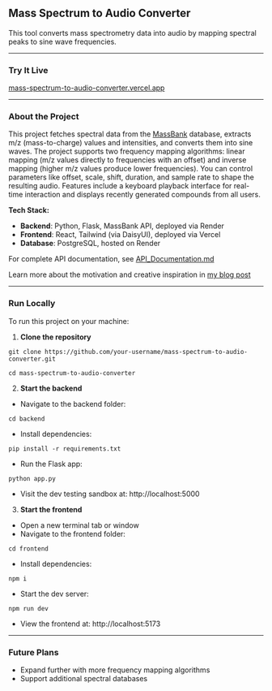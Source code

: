 ## Mass Spectrum to Audio Converter

This tool converts mass spectrometry data into audio by mapping spectral peaks to sine wave frequencies.

---

### Try It Live

[mass-spectrum-to-audio-converter.vercel.app](https://mass-spectrum-to-audio-converter.vercel.app)

---

### About the Project

This project fetches spectral data from the [MassBank](https://massbank.eu/) database, extracts m/z (mass-to-charge) values and intensities, and converts them into sine waves. The project supports two frequency mapping algorithms: linear mapping (m/z values directly to frequencies with an offset) and inverse mapping (higher m/z values produce lower frequencies). You can control parameters like offset, scale, shift, duration, and sample rate to shape the resulting audio. Features include a keyboard playback interface for real-time interaction and displays recently generated compounds from all users.

**Tech Stack:**

- **Backend**: Python, Flask, MassBank API, deployed via Render
- **Frontend**: React, Tailwind (via DaisyUI), deployed via Vercel
- **Database**: PostgreSQL, hosted on Render

For complete API documentation, see [API_Documentation.md](API_Documentation.md)

Learn more about the motivation and creative inspiration in [my blog post](https://www.nicolasmurphy.com/blog/mass-spectrometry-music)

---

### Run Locally

To run this project on your machine:

1. **Clone the repository**

```
git clone https://github.com/your-username/mass-spectrum-to-audio-converter.git
```

```
cd mass-spectrum-to-audio-converter
```

2. **Start the backend**

- Navigate to the backend folder:

```
cd backend
```

- Install dependencies:

```
pip install -r requirements.txt
```

- Run the Flask app:

```
python app.py
```

- Visit the dev testing sandbox at: http://localhost:5000

3. **Start the frontend**

- Open a new terminal tab or window
- Navigate to the frontend folder:

```
cd frontend
```

- Install dependencies:

```
npm i
```

- Start the dev server:

```
npm run dev
```

- View the frontend at: http://localhost:5173

---

### Future Plans

- Expand further with more frequency mapping algorithms
- Support additional spectral databases
